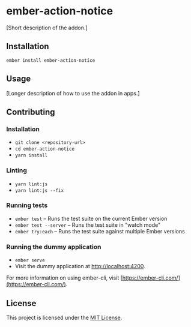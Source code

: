 ember-action-notice
==============================================================================

[Short description of the addon.]

Installation
------------------------------------------------------------------------------

```
ember install ember-action-notice
```


Usage
------------------------------------------------------------------------------

[Longer description of how to use the addon in apps.]


Contributing
------------------------------------------------------------------------------

### Installation

* `git clone <repository-url>`
* `cd ember-action-notice`
* `yarn install`

### Linting

* `yarn lint:js`
* `yarn lint:js --fix`

### Running tests

* `ember test` – Runs the test suite on the current Ember version
* `ember test --server` – Runs the test suite in "watch mode"
* `ember try:each` – Runs the test suite against multiple Ember versions

### Running the dummy application

* `ember serve`
* Visit the dummy application at [http://localhost:4200](http://localhost:4200).

For more information on using ember-cli, visit [https://ember-cli.com/](https://ember-cli.com/).

License
------------------------------------------------------------------------------

This project is licensed under the [MIT License](LICENSE.md).
